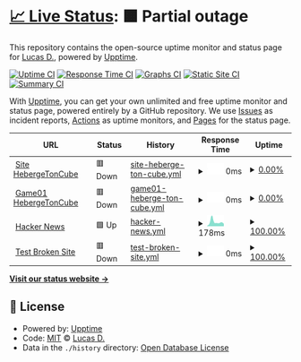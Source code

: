 # [📈 Live Status](https://Ghost-devlopper.github.io/htc-status): <!--live status--> **🟧 Partial outage**

This repository contains the open-source uptime monitor and status page for [Lucas D.](https://Ghost-devlopper.github.io/htc-status), powered by [Upptime](https://github.com/upptime/upptime).

[![Uptime CI](https://github.com/Ghost-devlopper/htc-status/workflows/Uptime%20CI/badge.svg)](https://github.com/Ghost-devlopper/htc-status/actions?query=workflow%3A%22Uptime+CI%22)
[![Response Time CI](https://github.com/Ghost-devlopper/htc-status/workflows/Response%20Time%20CI/badge.svg)](https://github.com/Ghost-devlopper/htc-status/actions?query=workflow%3A%22Response+Time+CI%22)
[![Graphs CI](https://github.com/Ghost-devlopper/htc-status/workflows/Graphs%20CI/badge.svg)](https://github.com/Ghost-devlopper/htc-status/actions?query=workflow%3A%22Graphs+CI%22)
[![Static Site CI](https://github.com/Ghost-devlopper/htc-status/workflows/Static%20Site%20CI/badge.svg)](https://github.com/Ghost-devlopper/htc-status/actions?query=workflow%3A%22Static+Site+CI%22)
[![Summary CI](https://github.com/Ghost-devlopper/htc-status/workflows/Summary%20CI/badge.svg)](https://github.com/Ghost-devlopper/htc-status/actions?query=workflow%3A%22Summary+CI%22)

With [Upptime](https://upptime.js.org), you can get your own unlimited and free uptime monitor and status page, powered entirely by a GitHub repository. We use [Issues](https://github.com/Ghost-devlopper/htc-status/issues) as incident reports, [Actions](https://github.com/Ghost-devlopper/htc-status/actions) as uptime monitors, and [Pages](https://Ghost-devlopper.github.io/htc-status) for the status page.

<!--start: status pages-->
<!-- This summary is generated by Upptime (https://github.com/upptime/upptime) -->
<!-- Do not edit this manually, your changes will be overwritten -->
<!-- prettier-ignore -->
| URL | Status | History | Response Time | Uptime |
| --- | ------ | ------- | ------------- | ------ |
| <img alt="" src="https://favicons.githubusercontent.com/redirect.hebergetoncube.com" height="13"> [Site HebergeTonCube](http://redirect.hebergetoncube.com) | 🟥 Down | [site-heberge-ton-cube.yml](https://github.com/Ghost-devlopper/htc-status/commits/HEAD/history/site-heberge-ton-cube.yml) | <details><summary><img alt="Response time graph" src="./graphs/site-heberge-ton-cube/response-time-week.png" height="20"> 0ms</summary><br><a href="https://Ghost-devlopper.github.io/htc-status/history/site-heberge-ton-cube"><img alt="Response time 922" src="https://img.shields.io/endpoint?url=https%3A%2F%2Fraw.githubusercontent.com%2FGhost-devlopper%2Fhtc-status%2FHEAD%2Fapi%2Fsite-heberge-ton-cube%2Fresponse-time.json"></a><br><a href="https://Ghost-devlopper.github.io/htc-status/history/site-heberge-ton-cube"><img alt="24-hour response time 0" src="https://img.shields.io/endpoint?url=https%3A%2F%2Fraw.githubusercontent.com%2FGhost-devlopper%2Fhtc-status%2FHEAD%2Fapi%2Fsite-heberge-ton-cube%2Fresponse-time-day.json"></a><br><a href="https://Ghost-devlopper.github.io/htc-status/history/site-heberge-ton-cube"><img alt="7-day response time 0" src="https://img.shields.io/endpoint?url=https%3A%2F%2Fraw.githubusercontent.com%2FGhost-devlopper%2Fhtc-status%2FHEAD%2Fapi%2Fsite-heberge-ton-cube%2Fresponse-time-week.json"></a><br><a href="https://Ghost-devlopper.github.io/htc-status/history/site-heberge-ton-cube"><img alt="30-day response time 0" src="https://img.shields.io/endpoint?url=https%3A%2F%2Fraw.githubusercontent.com%2FGhost-devlopper%2Fhtc-status%2FHEAD%2Fapi%2Fsite-heberge-ton-cube%2Fresponse-time-month.json"></a><br><a href="https://Ghost-devlopper.github.io/htc-status/history/site-heberge-ton-cube"><img alt="1-year response time 922" src="https://img.shields.io/endpoint?url=https%3A%2F%2Fraw.githubusercontent.com%2FGhost-devlopper%2Fhtc-status%2FHEAD%2Fapi%2Fsite-heberge-ton-cube%2Fresponse-time-year.json"></a></details> | <details><summary><a href="https://Ghost-devlopper.github.io/htc-status/history/site-heberge-ton-cube">0.00%</a></summary><a href="https://Ghost-devlopper.github.io/htc-status/history/site-heberge-ton-cube"><img alt="All-time uptime 11.87%" src="https://img.shields.io/endpoint?url=https%3A%2F%2Fraw.githubusercontent.com%2FGhost-devlopper%2Fhtc-status%2FHEAD%2Fapi%2Fsite-heberge-ton-cube%2Fuptime.json"></a><br><a href="https://Ghost-devlopper.github.io/htc-status/history/site-heberge-ton-cube"><img alt="24-hour uptime 0.00%" src="https://img.shields.io/endpoint?url=https%3A%2F%2Fraw.githubusercontent.com%2FGhost-devlopper%2Fhtc-status%2FHEAD%2Fapi%2Fsite-heberge-ton-cube%2Fuptime-day.json"></a><br><a href="https://Ghost-devlopper.github.io/htc-status/history/site-heberge-ton-cube"><img alt="7-day uptime 0.00%" src="https://img.shields.io/endpoint?url=https%3A%2F%2Fraw.githubusercontent.com%2FGhost-devlopper%2Fhtc-status%2FHEAD%2Fapi%2Fsite-heberge-ton-cube%2Fuptime-week.json"></a><br><a href="https://Ghost-devlopper.github.io/htc-status/history/site-heberge-ton-cube"><img alt="30-day uptime 0.00%" src="https://img.shields.io/endpoint?url=https%3A%2F%2Fraw.githubusercontent.com%2FGhost-devlopper%2Fhtc-status%2FHEAD%2Fapi%2Fsite-heberge-ton-cube%2Fuptime-month.json"></a><br><a href="https://Ghost-devlopper.github.io/htc-status/history/site-heberge-ton-cube"><img alt="1-year uptime 11.87%" src="https://img.shields.io/endpoint?url=https%3A%2F%2Fraw.githubusercontent.com%2FGhost-devlopper%2Fhtc-status%2FHEAD%2Fapi%2Fsite-heberge-ton-cube%2Fuptime-year.json"></a></details>
| <img alt="" src="https://favicons.githubusercontent.com/game01.hebergetoncube.com" height="13"> [Game01 HebergeTonCube](https://game01.hebergetoncube.com) | 🟥 Down | [game01-heberge-ton-cube.yml](https://github.com/Ghost-devlopper/htc-status/commits/HEAD/history/game01-heberge-ton-cube.yml) | <details><summary><img alt="Response time graph" src="./graphs/game01-heberge-ton-cube/response-time-week.png" height="20"> 0ms</summary><br><a href="https://Ghost-devlopper.github.io/htc-status/history/game01-heberge-ton-cube"><img alt="Response time 0" src="https://img.shields.io/endpoint?url=https%3A%2F%2Fraw.githubusercontent.com%2FGhost-devlopper%2Fhtc-status%2FHEAD%2Fapi%2Fgame01-heberge-ton-cube%2Fresponse-time.json"></a><br><a href="https://Ghost-devlopper.github.io/htc-status/history/game01-heberge-ton-cube"><img alt="24-hour response time 0" src="https://img.shields.io/endpoint?url=https%3A%2F%2Fraw.githubusercontent.com%2FGhost-devlopper%2Fhtc-status%2FHEAD%2Fapi%2Fgame01-heberge-ton-cube%2Fresponse-time-day.json"></a><br><a href="https://Ghost-devlopper.github.io/htc-status/history/game01-heberge-ton-cube"><img alt="7-day response time 0" src="https://img.shields.io/endpoint?url=https%3A%2F%2Fraw.githubusercontent.com%2FGhost-devlopper%2Fhtc-status%2FHEAD%2Fapi%2Fgame01-heberge-ton-cube%2Fresponse-time-week.json"></a><br><a href="https://Ghost-devlopper.github.io/htc-status/history/game01-heberge-ton-cube"><img alt="30-day response time 0" src="https://img.shields.io/endpoint?url=https%3A%2F%2Fraw.githubusercontent.com%2FGhost-devlopper%2Fhtc-status%2FHEAD%2Fapi%2Fgame01-heberge-ton-cube%2Fresponse-time-month.json"></a><br><a href="https://Ghost-devlopper.github.io/htc-status/history/game01-heberge-ton-cube"><img alt="1-year response time 0" src="https://img.shields.io/endpoint?url=https%3A%2F%2Fraw.githubusercontent.com%2FGhost-devlopper%2Fhtc-status%2FHEAD%2Fapi%2Fgame01-heberge-ton-cube%2Fresponse-time-year.json"></a></details> | <details><summary><a href="https://Ghost-devlopper.github.io/htc-status/history/game01-heberge-ton-cube">0.00%</a></summary><a href="https://Ghost-devlopper.github.io/htc-status/history/game01-heberge-ton-cube"><img alt="All-time uptime 0.00%" src="https://img.shields.io/endpoint?url=https%3A%2F%2Fraw.githubusercontent.com%2FGhost-devlopper%2Fhtc-status%2FHEAD%2Fapi%2Fgame01-heberge-ton-cube%2Fuptime.json"></a><br><a href="https://Ghost-devlopper.github.io/htc-status/history/game01-heberge-ton-cube"><img alt="24-hour uptime 0.00%" src="https://img.shields.io/endpoint?url=https%3A%2F%2Fraw.githubusercontent.com%2FGhost-devlopper%2Fhtc-status%2FHEAD%2Fapi%2Fgame01-heberge-ton-cube%2Fuptime-day.json"></a><br><a href="https://Ghost-devlopper.github.io/htc-status/history/game01-heberge-ton-cube"><img alt="7-day uptime 0.00%" src="https://img.shields.io/endpoint?url=https%3A%2F%2Fraw.githubusercontent.com%2FGhost-devlopper%2Fhtc-status%2FHEAD%2Fapi%2Fgame01-heberge-ton-cube%2Fuptime-week.json"></a><br><a href="https://Ghost-devlopper.github.io/htc-status/history/game01-heberge-ton-cube"><img alt="30-day uptime 0.00%" src="https://img.shields.io/endpoint?url=https%3A%2F%2Fraw.githubusercontent.com%2FGhost-devlopper%2Fhtc-status%2FHEAD%2Fapi%2Fgame01-heberge-ton-cube%2Fuptime-month.json"></a><br><a href="https://Ghost-devlopper.github.io/htc-status/history/game01-heberge-ton-cube"><img alt="1-year uptime 0.00%" src="https://img.shields.io/endpoint?url=https%3A%2F%2Fraw.githubusercontent.com%2FGhost-devlopper%2Fhtc-status%2FHEAD%2Fapi%2Fgame01-heberge-ton-cube%2Fuptime-year.json"></a></details>
| <img alt="" src="https://favicons.githubusercontent.com/news.ycombinator.com" height="13"> [Hacker News](https://news.ycombinator.com) | 🟩 Up | [hacker-news.yml](https://github.com/Ghost-devlopper/htc-status/commits/HEAD/history/hacker-news.yml) | <details><summary><img alt="Response time graph" src="./graphs/hacker-news/response-time-week.png" height="20"> 178ms</summary><br><a href="https://Ghost-devlopper.github.io/htc-status/history/hacker-news"><img alt="Response time 209" src="https://img.shields.io/endpoint?url=https%3A%2F%2Fraw.githubusercontent.com%2FGhost-devlopper%2Fhtc-status%2FHEAD%2Fapi%2Fhacker-news%2Fresponse-time.json"></a><br><a href="https://Ghost-devlopper.github.io/htc-status/history/hacker-news"><img alt="24-hour response time 425" src="https://img.shields.io/endpoint?url=https%3A%2F%2Fraw.githubusercontent.com%2FGhost-devlopper%2Fhtc-status%2FHEAD%2Fapi%2Fhacker-news%2Fresponse-time-day.json"></a><br><a href="https://Ghost-devlopper.github.io/htc-status/history/hacker-news"><img alt="7-day response time 178" src="https://img.shields.io/endpoint?url=https%3A%2F%2Fraw.githubusercontent.com%2FGhost-devlopper%2Fhtc-status%2FHEAD%2Fapi%2Fhacker-news%2Fresponse-time-week.json"></a><br><a href="https://Ghost-devlopper.github.io/htc-status/history/hacker-news"><img alt="30-day response time 252" src="https://img.shields.io/endpoint?url=https%3A%2F%2Fraw.githubusercontent.com%2FGhost-devlopper%2Fhtc-status%2FHEAD%2Fapi%2Fhacker-news%2Fresponse-time-month.json"></a><br><a href="https://Ghost-devlopper.github.io/htc-status/history/hacker-news"><img alt="1-year response time 209" src="https://img.shields.io/endpoint?url=https%3A%2F%2Fraw.githubusercontent.com%2FGhost-devlopper%2Fhtc-status%2FHEAD%2Fapi%2Fhacker-news%2Fresponse-time-year.json"></a></details> | <details><summary><a href="https://Ghost-devlopper.github.io/htc-status/history/hacker-news">100.00%</a></summary><a href="https://Ghost-devlopper.github.io/htc-status/history/hacker-news"><img alt="All-time uptime 100.00%" src="https://img.shields.io/endpoint?url=https%3A%2F%2Fraw.githubusercontent.com%2FGhost-devlopper%2Fhtc-status%2FHEAD%2Fapi%2Fhacker-news%2Fuptime.json"></a><br><a href="https://Ghost-devlopper.github.io/htc-status/history/hacker-news"><img alt="24-hour uptime 100.00%" src="https://img.shields.io/endpoint?url=https%3A%2F%2Fraw.githubusercontent.com%2FGhost-devlopper%2Fhtc-status%2FHEAD%2Fapi%2Fhacker-news%2Fuptime-day.json"></a><br><a href="https://Ghost-devlopper.github.io/htc-status/history/hacker-news"><img alt="7-day uptime 100.00%" src="https://img.shields.io/endpoint?url=https%3A%2F%2Fraw.githubusercontent.com%2FGhost-devlopper%2Fhtc-status%2FHEAD%2Fapi%2Fhacker-news%2Fuptime-week.json"></a><br><a href="https://Ghost-devlopper.github.io/htc-status/history/hacker-news"><img alt="30-day uptime 100.00%" src="https://img.shields.io/endpoint?url=https%3A%2F%2Fraw.githubusercontent.com%2FGhost-devlopper%2Fhtc-status%2FHEAD%2Fapi%2Fhacker-news%2Fuptime-month.json"></a><br><a href="https://Ghost-devlopper.github.io/htc-status/history/hacker-news"><img alt="1-year uptime 99.99%" src="https://img.shields.io/endpoint?url=https%3A%2F%2Fraw.githubusercontent.com%2FGhost-devlopper%2Fhtc-status%2FHEAD%2Fapi%2Fhacker-news%2Fuptime-year.json"></a></details>
| <img alt="" src="https://favicons.githubusercontent.com/thissitedoesnotexist.koj.co" height="13"> [Test Broken Site](https://thissitedoesnotexist.koj.co) | 🟥 Down | [test-broken-site.yml](https://github.com/Ghost-devlopper/htc-status/commits/HEAD/history/test-broken-site.yml) | <details><summary><img alt="Response time graph" src="./graphs/test-broken-site/response-time-week.png" height="20"> 0ms</summary><br><a href="https://Ghost-devlopper.github.io/htc-status/history/test-broken-site"><img alt="Response time 0" src="https://img.shields.io/endpoint?url=https%3A%2F%2Fraw.githubusercontent.com%2FGhost-devlopper%2Fhtc-status%2FHEAD%2Fapi%2Ftest-broken-site%2Fresponse-time.json"></a><br><a href="https://Ghost-devlopper.github.io/htc-status/history/test-broken-site"><img alt="24-hour response time 0" src="https://img.shields.io/endpoint?url=https%3A%2F%2Fraw.githubusercontent.com%2FGhost-devlopper%2Fhtc-status%2FHEAD%2Fapi%2Ftest-broken-site%2Fresponse-time-day.json"></a><br><a href="https://Ghost-devlopper.github.io/htc-status/history/test-broken-site"><img alt="7-day response time 0" src="https://img.shields.io/endpoint?url=https%3A%2F%2Fraw.githubusercontent.com%2FGhost-devlopper%2Fhtc-status%2FHEAD%2Fapi%2Ftest-broken-site%2Fresponse-time-week.json"></a><br><a href="https://Ghost-devlopper.github.io/htc-status/history/test-broken-site"><img alt="30-day response time 0" src="https://img.shields.io/endpoint?url=https%3A%2F%2Fraw.githubusercontent.com%2FGhost-devlopper%2Fhtc-status%2FHEAD%2Fapi%2Ftest-broken-site%2Fresponse-time-month.json"></a><br><a href="https://Ghost-devlopper.github.io/htc-status/history/test-broken-site"><img alt="1-year response time 0" src="https://img.shields.io/endpoint?url=https%3A%2F%2Fraw.githubusercontent.com%2FGhost-devlopper%2Fhtc-status%2FHEAD%2Fapi%2Ftest-broken-site%2Fresponse-time-year.json"></a></details> | <details><summary><a href="https://Ghost-devlopper.github.io/htc-status/history/test-broken-site">100.00%</a></summary><a href="https://Ghost-devlopper.github.io/htc-status/history/test-broken-site"><img alt="All-time uptime 100.00%" src="https://img.shields.io/endpoint?url=https%3A%2F%2Fraw.githubusercontent.com%2FGhost-devlopper%2Fhtc-status%2FHEAD%2Fapi%2Ftest-broken-site%2Fuptime.json"></a><br><a href="https://Ghost-devlopper.github.io/htc-status/history/test-broken-site"><img alt="24-hour uptime 100.00%" src="https://img.shields.io/endpoint?url=https%3A%2F%2Fraw.githubusercontent.com%2FGhost-devlopper%2Fhtc-status%2FHEAD%2Fapi%2Ftest-broken-site%2Fuptime-day.json"></a><br><a href="https://Ghost-devlopper.github.io/htc-status/history/test-broken-site"><img alt="7-day uptime 100.00%" src="https://img.shields.io/endpoint?url=https%3A%2F%2Fraw.githubusercontent.com%2FGhost-devlopper%2Fhtc-status%2FHEAD%2Fapi%2Ftest-broken-site%2Fuptime-week.json"></a><br><a href="https://Ghost-devlopper.github.io/htc-status/history/test-broken-site"><img alt="30-day uptime 100.00%" src="https://img.shields.io/endpoint?url=https%3A%2F%2Fraw.githubusercontent.com%2FGhost-devlopper%2Fhtc-status%2FHEAD%2Fapi%2Ftest-broken-site%2Fuptime-month.json"></a><br><a href="https://Ghost-devlopper.github.io/htc-status/history/test-broken-site"><img alt="1-year uptime 100.00%" src="https://img.shields.io/endpoint?url=https%3A%2F%2Fraw.githubusercontent.com%2FGhost-devlopper%2Fhtc-status%2FHEAD%2Fapi%2Ftest-broken-site%2Fuptime-year.json"></a></details>

<!--end: status pages-->

[**Visit our status website →**](https://Ghost-devlopper.github.io/htc-status)

## 📄 License

- Powered by: [Upptime](https://github.com/upptime/upptime)
- Code: [MIT](./LICENSE) © [Lucas D.](https://Ghost-devlopper.github.io/htc-status)
- Data in the `./history` directory: [Open Database License](https://opendatacommons.org/licenses/odbl/1-0/)
